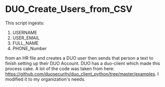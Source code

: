 # DUO_Create_Users_from_CSV

This script ingests:
1. USERNAME
2. USER_EMAIL
3. FULL_NAME
4. PHONE_Number

from an HR file and creates a DUO user then sends that person a text to finish setting up their DUO Account. DUO has a duo-client which made this process cake. A lot of the code was taken from here: https://github.com/duosecurity/duo_client_python/tree/master/examples. I modified it to my organization's needs. 
